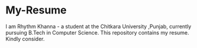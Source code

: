 # My-Resume
I am Rhythm Khanna - a student at the Chitkara University ,Punjab, currently pursuing B.Tech in Computer Science. 
This repository contains my resume. Kindly consider.
